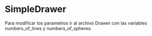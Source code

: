 # SimpleDrawer
Para modificar los parametros ir al archivo Drawer con las variables numbers_of_lines y numbers_of_spheres.